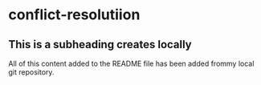 # conflict-resolutiion

## This is a subheading creates locally

All of this content added to the README file has been added frommy local git repository.